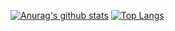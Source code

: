 [![Anurag's github stats](https://github-readme-stats.vercel.app/api?username=Evil00787&count_private=true&show_icons=true&theme=synthwave)](https://github.com/anuraghazra/github-readme-stats)
[![Top Langs](https://github-readme-stats.vercel.app/api/top-langs/?username=Evil00787&layout=compact)](https://github.com/anuraghazra/github-readme-stats)
